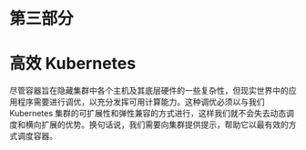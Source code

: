 # 第三部分

# 高效 Kubernetes

尽管容器旨在隐藏集群中各个主机及其底层硬件的一些复杂性，但现实世界中的应用程序需要进行调优，以充分发挥可用计算能力。这种调优必须以与我们 Kubernetes 集群的可扩展性和弹性兼容的方式进行，这样我们就不会失去动态调度和横向扩展的优势。换句话说，我们需要向集群提供提示，帮助它以最有效的方式调度容器。
